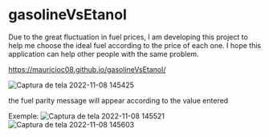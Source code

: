 # gasolineVsEtanol
Due to the great fluctuation in fuel prices, I am developing this project to help me choose the ideal fuel according to the price of each one.
I hope this application can help other people with the same problem.

https://mauricioc08.github.io/gasolineVsEtanol/

![Captura de tela 2022-11-08 145425](https://user-images.githubusercontent.com/105306316/200640292-0a3bde6b-475a-4838-8c7e-a619a869c113.png)

the fuel parity message will appear according to the value entered

Exemple: 
![Captura de tela 2022-11-08 145521](https://user-images.githubusercontent.com/105306316/200640598-9a65568b-5c47-447e-87c5-6a1c9f027831.png)
![Captura de tela 2022-11-08 145603](https://user-images.githubusercontent.com/105306316/200640607-6f73cd42-b9cd-434e-a867-56dc55101fe4.png)
